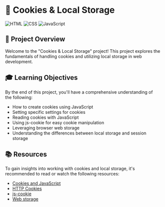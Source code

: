 # 🍪 Cookies & Local Storage

![HTML](https://img.shields.io/badge/HTML-5-blue?style=for-the-badge&logo=html5&logoColor=white)
![CSS](https://img.shields.io/badge/CSS-3-blue?style=for-the-badge&logo=css3&logoColor=white)
![JavaScript](https://img.shields.io/badge/JavaScript-ES6-yellow?style=for-the-badge&logo=javascript&logoColor=white)

## 🧐 Project Overview

Welcome to the "Cookies & Local Storage" project! This project explores the fundamentals of handling cookies and utilizing local storage in web development.

## 🎓 Learning Objectives

By the end of this project, you'll have a comprehensive understanding of the following:

- How to create cookies using JavaScript
- Setting specific settings for cookies
- Reading cookies with JavaScript
- Using js-cookie for easy cookie manipulation
- Leveraging browser web storage
- Understanding the differences between local storage and session storage

## 📚 Resources

To gain insights into working with cookies and local storage, it's recommended to read or watch the following resources:
- [Cookies and JavaScript](https://www.w3schools.com/js/js_cookies.asp)
- [HTTP Cookies](https://developer.mozilla.org/en-US/docs/Web/HTTP/Cookies)
- [js-cookie](https://github.com/js-cookie/js-cookie)
- [Web storage](https://www.w3schools.com/html/html5_webstorage.asp)

